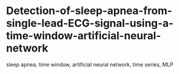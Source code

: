 # Detection-of-sleep-apnea-from-single-lead-ECG-signal-using-a-time-window-artificial-neural-network
sleep apnea, time window, artificial neural network, time series, MLP
